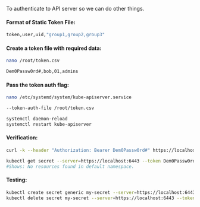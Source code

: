 To authenticate to API server so we can do other things. 
#### Format of Static Token File:
```sh
token,user,uid,"group1,group2,group3"
```
#### Create a token file with required data:
```sh
nano /root/token.csv
```
```sh
Dem0Passw0rd#,bob,01,admins
```
#### Pass the token auth flag:
  ```sh
nano /etc/systemd/system/kube-apiserver.service
```
```sh
--token-auth-file /root/token.csv
```
```sh
systemctl daemon-reload
systemctl restart kube-apiserver
```
#### Verification:
```sh
curl -k --header "Authorization: Bearer Dem0Passw0rd#" https://localhost:6443

kubectl get secret --server=https://localhost:6443 --token Dem0Passw0rd# --insecure-skip-tls-verify
#Shows: No resources found in default namespace.
```
#### Testing:
```sh
kubectl create secret generic my-secret --server=https://localhost:6443 --token Dem0Passw0rd# --insecure-skip-tls-verify
kubectl delete secret my-secret --server=https://localhost:6443 --token Dem0Passw0rd# --insecure-skip-tls-verify
```

